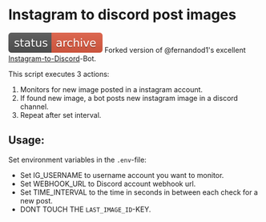 # Instagram to discord post images
[![status: archive](https://github.com/GIScience/badges/raw/master/status/archive.svg)](https://github.com/GIScience/badges#archive)
Forked version of @fernandod1's excellent [Instagram-to-Discord](https://github.com/fernandod1/Instagram-to-discord)-Bot.

This script executes 3 actions:

1. Monitors for new image posted in a instagram account.
2. If found new image, a bot posts new instagram image in a discord channel.
3. Repeat after set interval.

## Usage:

Set environment variables in the `.env`-file:

- Set IG_USERNAME to username account you want to monitor.
- Set WEBHOOK_URL to Discord account webhook url.
- Set TIME_INTERVAL to the time in seconds in between each check for a new post.
- DONT TOUCH THE `LAST_IMAGE_ID`-KEY.